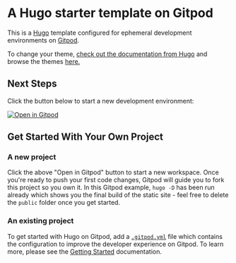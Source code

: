 # A Hugo starter template on Gitpod

This is a [Hugo](https://gohugo.io/getting-started/quick-start/) template configured for ephemeral development environments on [Gitpod](https://www.gitpod.io/).

To change your theme, [check out the documentation from Hugo](https://gohugo.io/getting-started/quick-start/) and browse the themes [here.](https://themes.gohugo.io/)  

## Next Steps

Click the button below to start a new development environment:

[![Open in Gitpod](https://gitpod.io/button/open-in-gitpod.svg)](https://gitpod.io/#https://github.com/gitpod-io/template-hugo)

## Get Started With Your Own Project

### A new project

Click the above "Open in Gitpod" button to start a new workspace. Once you're ready to push your first code changes, Gitpod will guide you to fork this project so you own it. In this Gitpod example, `hugo -D` has been run already which shows you the final build of the static site - feel free to delete the `public` folder once you get started. 

### An existing project

To get started with Hugo on Gitpod, add a [`.gitpod.yml`](./.gitpod.yml) file which contains the configuration to improve the developer experience on Gitpod. To learn more, please see the [Getting Started](https://www.gitpod.io/docs/getting-started) documentation.
